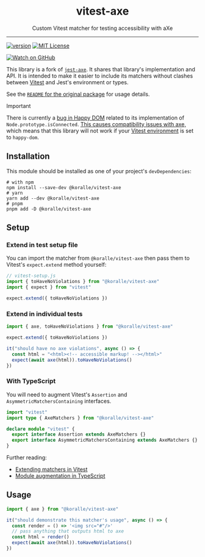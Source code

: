 <div align="center">
<h1>vitest-axe</h1>

<p>Custom Vitest matcher for testing accessibility with aXe</p>

</div>

---

<!-- prettier-ignore-start -->
[![version][version-badge]][package]
[![MIT License][license-badge]][license]

[![Watch on GitHub][github-watch-badge]][github-watch]
<!-- prettier-ignore-end -->

This library is a fork of [`jest-axe`](https://github.com/nickcolley/jest-axe).
It shares that library's implementation and API. It is intended to make it
easier to include its matchers without clashes between [Vitest][vitest] and
Jest's environment or types.

See the [`README` for the original package](https://github.com/nickcolley/jest-axe/blob/main/README.md) for usage details.

> [!IMPORTANT]
> There is currently a [bug in Happy DOM](https://github.com/capricorn86/happy-dom/issues/978) related to its implementation of `Node.prototype.isConnected`. [This causes compatibility issues with axe,](https://github.com/dequelabs/axe-core/issues/4087) which means that this library will not work if your [Vitest environment](https://vitest.dev/guide/environment.html#test-environment) is set to `happy-dom`.

## Installation

This module should be installed as one of your project's `devDependencies`:

```shell
# with npm
npm install --save-dev @koralle/vitest-axe
# yarn
yarn add --dev @koralle/vitest-axe
# pnpm
pnpm add -D @koralle/vitest-axe
```

## Setup

### Extend in test setup file

You can import the matcher from `@koralle/vitest-axe` then pass them to
Vitest's `expect.extend` method yourself:

```js
// vitest-setup.js
import { toHaveNoViolations } from "@koralle/vitest-axe"
import { expect } from "vitest"

expect.extend({ toHaveNoViolations })
```

### Extend in individual tests

```ts
import { axe, toHaveNoViolations } from "@koralle/vitest-axe"

expect.extend({ toHaveNoViolations })

it("should have no axe violations", async () => {
  const html = "<html><!-- accessible markup! --></html>"
  expect(await axe(html)).toHaveNoViolations()
})
```

### With TypeScript

You will need to augment Vitest's `Assertion` and `AsymmetricMatchersContaining` interfaces.

```ts
import "vitest"
import type { AxeMatchers } from "@koralle/vitest-axe"

declare module "vitest" {
  export interface Assertion extends AxeMatchers {}
  export interface AsymmetricMatchersContaining extends AxeMatchers {}
}
```

Further reading:

- [Extending matchers in Vitest](https://vitest.dev/guide/extending-matchers.html)
- [Module augmentation in TypeScript](https://www.typescriptlang.org/docs/handbook/declaration-merging.html#module-augmentation)

## Usage

```ts
import { axe } from "@koralle/vitest-axe"

it("should demonstrate this matcher's usage", async () => {
  const render = () => '<img src="#"/>'
  // pass anything that outputs html to axe
  const html = render()
  expect(await axe(html)).toHaveNoViolations()
})
```

<!-- prettier-ignore-start -->
[vitest]: https://vitest.dev/
[test setup file]: https://vitest.dev/config/#setupfiles
[version-badge]: https://img.shields.io/npm/v/vitest-axe.svg?style=flat-square
[package]: https://www.npmjs.com/package/vitest-axe
[license-badge]: https://img.shields.io/npm/l/vitest-axe.svg?style=flat-square
[license]: https://github.com/koralle/vitest-axe/blob/main/LICENSE
[github-watch-badge]: https://img.shields.io/github/watchers/koralle/vitest-axe.svg?style=social
[github-watch]: https://github.com/koralle/vitest-axe/watchers
<!-- prettier-ignore-end -->
